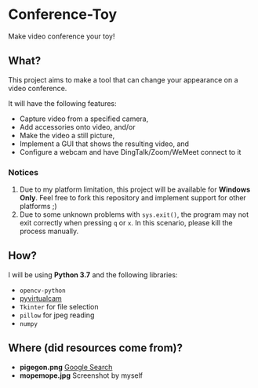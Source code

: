 # Conference-Toy
Make video conference your toy!

## What?
This project aims to make a tool that can change your appearance on a video conference.

It will have the following features:
* Capture video from a specified camera,
* Add accessories onto video, and/or
* Make the video a still picture,
* Implement a GUI that shows the resulting video, and
* Configure a webcam and have DingTalk/Zoom/WeMeet connect to it

### Notices
1. Due to my platform limitation, this project will be available for **Windows Only**.
Feel free to fork this repository and implement support for other platforms ;)
2. Due to some unknown problems with `sys.exit()`, the program may not exit correctly when pressing `q` or `x`.
In this scenario, please kill the process manually.

## How?
I will be using **Python 3.7** and the following libraries:
* `opencv-python`
* [pyvirtualcam](https://github.com/letmaik/pyvirtualcam)
* `Tkinter` for file selection
* `pillow` for jpeg reading
* `numpy`

## Where (did resources come from)?
* **pigegon.png** [Google Search](https://www.google.com/url?sa=i&url=http%3A%2F%2Fclipart-library.com%2Fpigeon-cliparts.html&psig=AOvVaw12HzEyabJbPaVXrRQSnXeL&ust=1611397156736000&source=images&cd=vfe&ved=0CA0QjhxqFwoTCPjsitOor-4CFQAAAAAdAAAAABAD)
* **mopemope.jpg** Screenshot by myself
